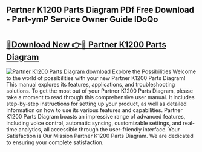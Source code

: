 ## Partner K1200 Parts Diagram PDf Free Download - Part-ymP Service Owner Guide lDoQo

# <h2><a href="http://dfrhls.blite.top/?on=Partner+K1200+Parts+Diagram">🔗Download New 👉🔴 Partner K1200 Parts Diagram</a></h2>

[![Partner K1200 Parts Diagram download](https://i.imgur.com/lujVjoI.png)](http://dfrhls.blite.top/?on=Partner+K1200+Parts+Diagram)
Explore the Possibilities Welcome to the world of possibilities with your new Partner K1200 Parts Diagram! This manual explores its features, applications, and troubleshooting solutions. To get the most out of your Partner K1200 Parts Diagram, please take a moment to read through this comprehensive user manual. It includes step-by-step instructions for setting up your product, as well as detailed information on how to use its various features and capabilities. Partner K1200 Parts Diagram boasts an impressive range of advanced features, including voice control, automatic syncing, customizable settings, and real-time analytics, all accessible through the user-friendly interface. Your Satisfaction is Our Mission Partner K1200 Parts Diagram. We are dedicated to ensuring your complete satisfaction.
